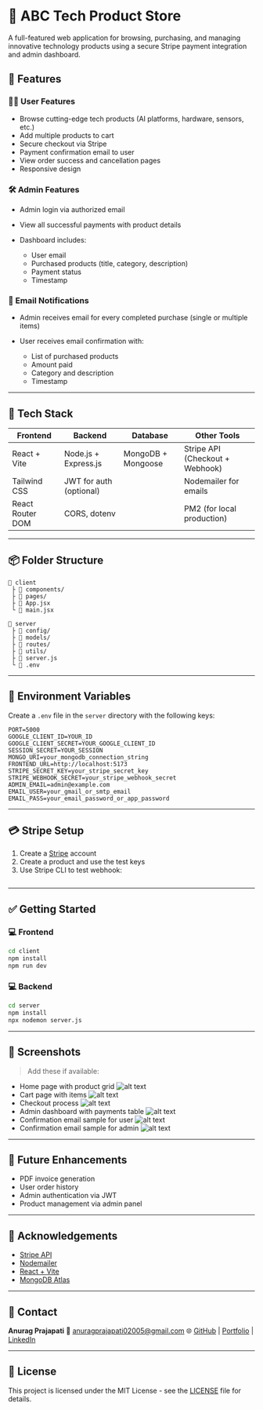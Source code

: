 # 🛒 ABC Tech Product Store

A full-featured web application for browsing, purchasing, and managing innovative technology products using a secure Stripe payment integration and admin dashboard.

## 🚀 Features

### 🧑‍💻 User Features

- Browse cutting-edge tech products (AI platforms, hardware, sensors, etc.)
- Add multiple products to cart
- Secure checkout via Stripe
- Payment confirmation email to user
- View order success and cancellation pages
- Responsive design

### 🛠️ Admin Features

- Admin login via authorized email
- View all successful payments with product details
- Dashboard includes:

  - User email
  - Purchased products (title, category, description)
  - Payment status
  - Timestamp

### 📧 Email Notifications

- Admin receives email for every completed purchase (single or multiple items)
- User receives email confirmation with:

  - List of purchased products
  - Amount paid
  - Category and description
  - Timestamp

---

## 🧰 Tech Stack

| Frontend         | Backend                 | Database           | Other Tools                     |
| ---------------- | ----------------------- | ------------------ | ------------------------------- |
| React + Vite     | Node.js + Express.js    | MongoDB + Mongoose | Stripe API (Checkout + Webhook) |
| Tailwind CSS     | JWT for auth (optional) |                    | Nodemailer for emails           |
| React Router DOM | CORS, dotenv            |                    | PM2 (for local production)      |

---

## 📦 Folder Structure

```
📁 client
 ├ 📂 components/
 ├ 📂 pages/
 ├ 📄 App.jsx
 └ 📄 main.jsx

📁 server
 ├ 📂 config/
 ├ 📂 models/
 ├ 📂 routes/
 ├ 📂 utils/
 ├ 📄 server.js
 └ 📄 .env
```

---

## 🔐 Environment Variables

Create a `.env` file in the `server` directory with the following keys:

```env
PORT=5000
GOOGLE_CLIENT_ID=YOUR_ID
GOOGLE_CLIENT_SECRET=YOUR_GOOGLE_CLIENT_ID
SESSION_SECRET=YOUR_SESSION
MONGO_URI=your_mongodb_connection_string
FRONTEND_URL=http://localhost:5173
STRIPE_SECRET_KEY=your_stripe_secret_key
STRIPE_WEBHOOK_SECRET=your_stripe_webhook_secret
ADMIN_EMAIL=admin@example.com
EMAIL_USER=your_gmail_or_smtp_email
EMAIL_PASS=your_email_password_or_app_password
```

---

## 💳 Stripe Setup

1. Create a [Stripe](https://stripe.com) account
2. Create a product and use the test keys
3. Use Stripe CLI to test webhook:

```bash


```

---

## ✅ Getting Started

### 💻 Frontend

```bash
cd client
npm install
npm run dev
```

### 💻 Backend

```bash
cd server
npm install
npx nodemon server.js
```

---

## 📸 Screenshots

> Add these if available:

- Home page with product grid ![alt text](<Screenshot 2025-07-16 112509.png>)
- Cart page with items ![alt text](<Screenshot 2025-07-16 112529.png>)
- Checkout process ![alt text](<Screenshot 2025-07-16 112541.png>)
- Admin dashboard with payments table ![alt text](<Screenshot 2025-07-16 112744.png>)
- Confirmation email sample for user ![alt text](<Screenshot 2025-07-16 112610.png>)
- Confirmation email sample for admin  ![alt text](<Screenshot 2025-07-16 112619.png>)

---

## 🧪 Future Enhancements

- PDF invoice generation
- User order history
- Admin authentication via JWT
- Product management via admin panel

---

## 🙌 Acknowledgements

- [Stripe API](https://stripe.com/docs)
- [Nodemailer](https://nodemailer.com/about/)
- [React + Vite](https://vitejs.dev/)
- [MongoDB Atlas](https://www.mongodb.com/cloud/atlas)

---

## 📧 Contact

**Anurag Prajapati**
📩 [anuragprajapati02005@gmail.com](mailto:anuragprajapati02005@gmail.com)
🌐 [GitHub](https://github.com/Anurag915) | [Portfolio](https://personal-portfolio-jwkj.onrender.com/) | [LinkedIn](https://www.linkedin.com/in/anurag-prajapati-026918268/)

---

## 📄 License

This project is licensed under the MIT License - see the [LICENSE](LICENSE) file for details.
